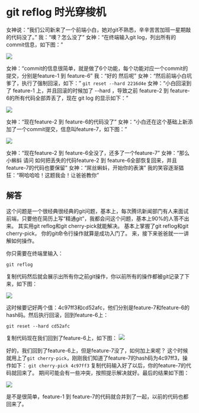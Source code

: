 # git reflog 时光穿梭机


女神说：“我们公司新来了一个前端小白，她对git不熟悉，辛辛苦苦加班一星期敲的代码没了。”
我：“噢？怎么没了”
女神：“在终端输入git log，列出所有的commit信息，如下图：”

![](https://user-gold-cdn.xitu.io/2019/3/31/169d3f51f6b601c5?imageView2/0/w/1280/h/960/format/webp/ignore-error/1)

女神：“commit的信息很简单，就是做了6个功能，每个功能对应一个commit的提交，分别是feature-1 到 feature-6”
我：“好的 然后呢”
女神：“然后前端小白坑爹了，执行了强制回滚，如下：”
`git reset --hard 2216d4e`
女神：“小白回滚到了 feature-1 上，并且回滚的时候加了 --hard ，导致之前 feature-2 到 feature-6的所有代码全部弄丢了，现在 git log 的显示如下：”

![](https://user-gold-cdn.xitu.io/2019/3/31/169d3f52b4fc39dc?imageView2/0/w/1280/h/960/format/webp/ignore-error/1)

女神：“现在feature-2 到 feature-6的代码没了”
女神：“小白还在这个基础上新添加了一个commit提交，信息叫feature-7，如下图：”

![](https://user-gold-cdn.xitu.io/2019/3/31/169d3f51ee1a0246?imageView2/0/w/1280/h/960/format/webp/ignore-error/1)

女神：“现在feature-2 到 feature-6全没了，还多了一个feature-7”
女神：“那么小蝌蚪 请问 如何把丢失的代码feature-2 到 feature-6全部恢复回来，并且feature-7的代码也要保留”
女神：“屌丝蝌蚪，开始你的表演”
我的笑容逐渐猖狂：“啊哈哈哈！这题我会！让爸爸教你”

## 解答

这个问题是一个很经典很经典的git问题，基本上，每次腾讯新闻部门有人来面试前端，只要他在简历上写“精通git”，我都会问这个问题，基本上90%的人答不出来。
其实用git reflog和git cherry-pick就能解决。
基本上掌握了git reflog和git cherry-pick，
你的git命令行操作就算是成功入门了。
来，接下来爸爸就一一讲解如何操作。


你只需要在终端里输入：

`git reflog`

复制代码然后就会展示出所有你之前git操作，你以前所有的操作都被git记录了下来，如下图：

![](https://user-gold-cdn.xitu.io/2019/3/31/169d3f51f76f0308?imageView2/0/w/1280/h/960/format/webp/ignore-error/1)

这时候要记好两个值：4c97ff3和cd52afc，他们分别是feature-7和feature-6的hash码。然后执行回滚，回到feature-6上：

`git reset --hard cd52afc`

复制代码现在我们回到了feature-6上，如下图：
![](https://user-gold-cdn.xitu.io/2019/3/31/169d3f51f6b601c5?imageView2/0/w/1280/h/960/format/webp/ignore-error/1)

好的，我们回到了feature-6上，但是feature-7没了，如何加上来呢？
这个时候就用上了`git cherry-pick`，刚刚我们知道了feature-7的hash码为4c97ff3，操作如下：
`git cherry-pick 4c97ff3`
复制代码输入好了以后，你的feature-7的代码就回来了。
期间可能会有一些冲突，按照提示解决就好。最后的结果如下图：

![](https://user-gold-cdn.xitu.io/2019/3/31/169d3f52baa26b7e?imageView2/0/w/1280/h/960/format/webp/ignore-error/1)

是不是很简单，feature-1 到 feature-7的代码就合并到了一起，以前的代码也都回来了。